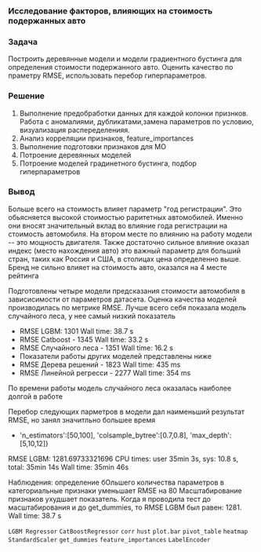 ### Исследование факторов, влияющих на стоимость подержанных авто

### Задача

Построить деревянные модели и модели градиентного бустинга для определения стоимости подержанного авто. Оценить качество по праметру RMSE, использовать перебор гиперпараметров.

### Решение

1. Выполнение предобработки данных для каждой колонки признков. Работа с аномалиями, дубликатами,замена параметров по условию,  визуализация  распеределенияя.
2. Анализ корреляции признаков, feature_importances
3. Выполнение  подготовки признаков для МО
4. Потроение деревянных моделей
5. Потроение моделей градинетного бустинга, подбор гиперпараметров

### Вывод 

Больше всего на стоимость влияет параметр "год регистрации". Это обьясняется высокой стоимостью раритетных автомобилей. Именно они вносят значительный  вклад во влияние года регистрации на стоимость автомобиля. На втором месте по влиянию на работу модели -- это мощность двигателя. Также достаточно сильное влияние оказал индекс (место нахождения авто) это важный параметр для больший стран, таких как Россия и США, в столицах цена определенно выше. Бренд не сильно влияет на стоимость авто, оказался на 4 месте рейтинга

Подготовлены четыре модели предсказания стоимости автомобиля в зависисимости от параметров датасета. Оценка качества моделей производилась по метрике RMSE. Лучше всего себя показала модель случайного леса, у нее самый низкий показатель 

- RMSE LGBM: 1301 Wall time: 38.7 s
- RMSE Catboost - 1345  Wall time: 33.2 s
- RMSE Случайного леса - 1351 Wall time: 16.2 s
- Показатели работы других моделей представлены ниже
- RMSE Дерева решений - 1823 Wall time: 435 ms
- RMSE Линейной регресси - 2277 Wall time: 354 ms


По времени работы модель случайного леса оказалась наиболее долгой в работе

Перебор следующих парметров в модели дал наименьший результат RMSE, но занял значитльно большее время 

- 'n_estimators':[50,100],
  'colsample_bytree':[0.7,0.8],
  'max_depth':[5,10,12]}

RMSE LGBM: 1281.69733321696
CPU times: user 35min 3s, sys: 10.8 s, total: 35min 14s
Wall time: 35min 46s

Наблюдения: определение бОльшего количества параметров в категориальные признаки уменьшает RMSE на 80
Масштабирование признаков ухудшает показатель. Когда я проводила тест до масштабирования и  до  get_dummies, то RMSE LGBM был равен: 1281. Wall time: 38.7 s


`LGBM Regressor` `CatBoostRegressor` `corr` `hust` `plot.bar` `pivot_table` `heatmap` `StandardScaler`  `get_dummies`  `feature_importances` `LabelEncoder`
